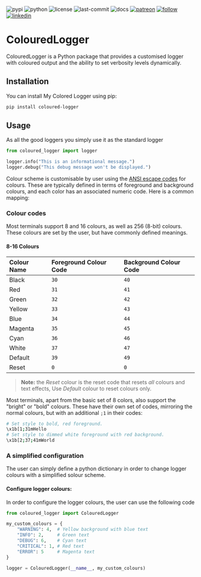 ![pypi](https://img.shields.io/pypi/v/coloured-logger.svg)
![python](https://img.shields.io/pypi/pyversions/coloured-logger.svg)
![license](https://img.shields.io/github/license/oscar-defelice/coloured-logger.svg)
![last-commit](https://img.shields.io/github/last-commit/oscar-defelice/coloured-logger/develop)
![docs](https://readthedocs.org/projects/coloured-logger/badge/?version=latest)
[![patreon](https://img.shields.io/badge/Patreon-brown.svg?logo=patreon)](https://www.patreon.com/oscardefelice)
[![follow](https://img.shields.io/twitter/follow/oscardefelice.svg?style=social)](https://twitter.com/OscardeFelice)
[![linkedin](https://img.shields.io/badge/LinkedIn-0077B5?&logo=linkedin&logoColor=white)](https://linkedin.com/in/oscar-de-felice)


# ColouredLogger

ColouredLogger is a Python package that provides a customised logger with coloured output and the ability to set verbosity levels dynamically.

## Installation

You can install My Colored Logger using pip:

```bash
pip install coloured-logger
```

## Usage

As all the good loggers you simply use it as the standard logger

```python
from coloured_logger import logger

logger.info("This is an informational message.")
logger.debug("This debug message won't be displayed.")
```

Colour scheme is customisable by user using the [ANSI escape codes](https://gist.github.com/fnky/458719343aabd01cfb17a3a4f7296797) for colours. 
These are typically defined in terms of foreground and background colours, and each color has an associated numeric code. Here is a common mapping:

### Colour codes

Most terminals support 8 and 16 colours, as well as 256 (8-bit) colours. These colours are set by the user, but have commonly defined meanings.

#### 8-16 Colours

| Colour Name | Foreground Colour Code | Background Colour Code |
| :--------- | :-------------------- | :-------------------- |
| Black      | `30`                  | `40`                  |
| Red        | `31`                  | `41`                  |
| Green      | `32`                  | `42`                  |
| Yellow     | `33`                  | `43`                  |
| Blue       | `34`                  | `44`                  |
| Magenta    | `35`                  | `45`                  |
| Cyan       | `36`                  | `46`                  |
| White      | `37`                  | `47`                  |
| Default    | `39`                  | `49`                  |
| Reset      | `0`                   | `0`                   |

> **Note:** the _Reset_ colour is the reset code that resets _all_ colours and text effects, Use _Default_ colour to reset colours only.

Most terminals, apart from the basic set of 8 colors, also support the "bright" or "bold" colours. These have their own set of codes, mirroring the normal colours, but with an additional `;1` in their codes:

```sh
# Set style to bold, red foreground.
\x1b[1;31mHello
# Set style to dimmed white foreground with red background.
\x1b[2;37;41mWorld
```

### A simplified configuration

The user can simply define a python dictionary in order to change logger colours with a simplified solour scheme.

#### Configure logger colours:

In order to configure the logger colours, the user can use the following code

```python
from coloured_logger import ColouredLogger

my_custom_colours = {
    "WARNING": 4,  # Yellow background with blue text
    "INFO": 2,     # Green text
    "DEBUG": 6,    # Cyan text
    "CRITICAL": 1, # Red text
    "ERROR": 5     # Magenta text
}

logger = ColouredLogger(__name__, my_custom_colours)
```

